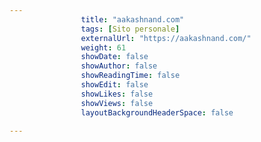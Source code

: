 ---
                title: "aakashnand.com"
                tags: [Sito personale]
                externalUrl: "https://aakashnand.com/"
                weight: 61
                showDate: false
                showAuthor: false
                showReadingTime: false
                showEdit: false
                showLikes: false
                showViews: false
                layoutBackgroundHeaderSpace: false
                ---

